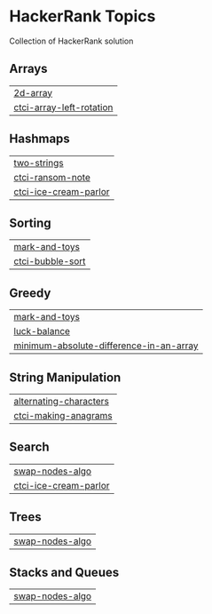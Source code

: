 
# HackerRank Topics

Collection of HackerRank solution

## Arrays

| |
|-|
| [2d-array](2d-array) |
| [ctci-array-left-rotation](ctci-array-left-rotation) |

## Hashmaps

| |
|-|
| [two-strings](two-strings) |
| [ctci-ransom-note](ctci-ransom-note) |
| [ctci-ice-cream-parlor](ctci-ice-cream-parlor) |

## Sorting

| |
|-|
| [mark-and-toys](mark-and-toys) |
| [ctci-bubble-sort](ctci-bubble-sort) |

## Greedy

| |
|-|
| [mark-and-toys](mark-and-toys) |
| [luck-balance](luck-balance) |
| [minimum-absolute-difference-in-an-array](minimum-absolute-difference-in-an-array) |

## String Manipulation

| |
|-|
| [alternating-characters](alternating-characters) |
| [ctci-making-anagrams](ctci-making-anagrams) |

## Search

| |
|-|
| [swap-nodes-algo](swap-nodes-algo) |
| [ctci-ice-cream-parlor](ctci-ice-cream-parlor) |

## Trees

| |
|-|
| [swap-nodes-algo](swap-nodes-algo) |

## Stacks and Queues

| |
|-|
| [swap-nodes-algo](swap-nodes-algo) |
